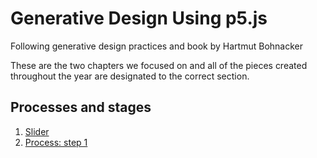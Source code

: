 # Generative Design Using p5.js 
Following generative design practices and book by Hartmut Bohnacker

These are the two chapters we focused on and all of the pieces created throughout the year are designated to the correct section.
## Processes and stages 
1. [Slider](slider/)
2. [Process: step 1](step01/)
